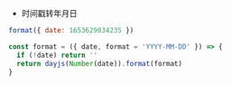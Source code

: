 - 时间戳转年月日

```js
format({ date: 1653629034235 })
```
```ts
const format = ({ date, format = 'YYYY-MM-DD' }) => {
  if (!date) return ''
  return dayjs(Number(date)).format(format)
} 
```